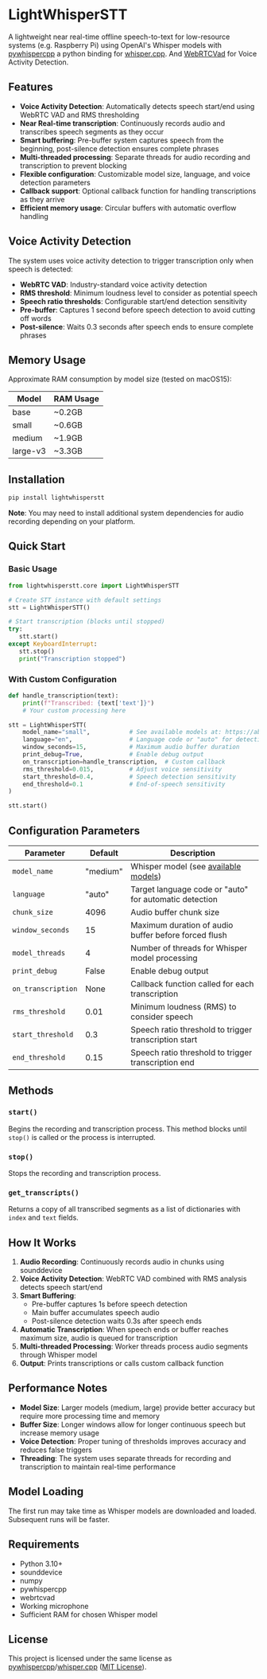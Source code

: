 # LightWhisperSTT

A lightweight near real-time offline speech-to-text for low-resource systems (e.g. Raspberry Pi) using OpenAI's Whisper models with [pywhispercpp](https://github.com/absadiki/pywhispercpp) a python binding for [whisper.cpp](https://github.com/ggml-org/whisper.cpp). And [WebRTCVad](https://github.com/wiseman/py-webrtcvad) for Voice Activity Detection.

## Features

- **Voice Activity Detection**: Automatically detects speech start/end using WebRTC VAD and RMS thresholding
- **Near Real-time transcription**: Continuously records audio and transcribes speech segments as they occur
- **Smart buffering**: Pre-buffer system captures speech from the beginning, post-silence detection ensures complete phrases
- **Multi-threaded processing**: Separate threads for audio recording and transcription to prevent blocking
- **Flexible configuration**: Customizable model size, language, and voice detection parameters
- **Callback support**: Optional callback function for handling transcriptions as they arrive
- **Efficient memory usage**: Circular buffers with automatic overflow handling

## Voice Activity Detection

The system uses voice activity detection to trigger transcription only when speech is detected:

- **WebRTC VAD**: Industry-standard voice activity detection
- **RMS threshold**: Minimum loudness level to consider as potential speech
- **Speech ratio thresholds**: Configurable start/end detection sensitivity
- **Pre-buffer**: Captures 1 second before speech detection to avoid cutting off words
- **Post-silence**: Waits 0.3 seconds after speech ends to ensure complete phrases

## Memory Usage

Approximate RAM consumption by model size (tested on macOS15):

| Model    | RAM Usage |
|----------|-----------|
| base     | ~0.2GB    |
| small    | ~0.6GB    |
| medium   | ~1.9GB    |
| large-v3 | ~3.3GB    |

## Installation

```bash
pip install lightwhisperstt
```

**Note**: You may need to install additional system dependencies for audio recording depending on your platform.

## Quick Start

### Basic Usage

```python
from lightwhisperstt.core import LightWhisperSTT

# Create STT instance with default settings
stt = LightWhisperSTT()

# Start transcription (blocks until stopped)
try:
   stt.start()
except KeyboardInterrupt:
   stt.stop()
   print("Transcription stopped")
```

### With Custom Configuration

```python
def handle_transcription(text):
    print(f"Transcribed: {text['text']}")
    # Your custom processing here

stt = LightWhisperSTT(
    model_name="small",           # See available models at: https://absadiki.github.io/pywhispercpp/#pywhispercpp.constants.AVAILABLE_MODELS
    language="en",                # Language code or "auto" for detection
    window_seconds=15,            # Maximum audio buffer duration
    print_debug=True,             # Enable debug output
    on_transcription=handle_transcription,  # Custom callback
    rms_threshold=0.015,          # Adjust voice sensitivity
    start_threshold=0.4,          # Speech detection sensitivity
    end_threshold=0.1             # End-of-speech sensitivity
)

stt.start()
```

## Configuration Parameters

| Parameter | Default | Description |
|-----------|---------|-------------|
| `model_name` | "medium" | Whisper model (see [available models](https://absadiki.github.io/pywhispercpp/#pywhispercpp.constants.AVAILABLE_MODELS)) |
| `language` | "auto" | Target language code or "auto" for automatic detection |
| `chunk_size` | 4096 | Audio buffer chunk size |
| `window_seconds` | 15 | Maximum duration of audio buffer before forced flush |
| `model_threads` | 4 | Number of threads for Whisper model processing |
| `print_debug` | False | Enable debug output |
| `on_transcription` | None | Callback function called for each transcription |
| `rms_threshold` | 0.01 | Minimum loudness (RMS) to consider speech |
| `start_threshold` | 0.3 | Speech ratio threshold to trigger transcription start |
| `end_threshold` | 0.15 | Speech ratio threshold to trigger transcription end |

## Methods

### `start()`
Begins the recording and transcription process. This method blocks until `stop()` is called or the process is interrupted.

### `stop()`
Stops the recording and transcription process.

### `get_transcripts()`
Returns a copy of all transcribed segments as a list of dictionaries with `index` and `text` fields.

## How It Works

1. **Audio Recording**: Continuously records audio in chunks using sounddevice
2. **Voice Activity Detection**: WebRTC VAD combined with RMS analysis detects speech start/end
3. **Smart Buffering**: 
   - Pre-buffer captures 1s before speech detection
   - Main buffer accumulates speech audio
   - Post-silence detection waits 0.3s after speech ends
4. **Automatic Transcription**: When speech ends or buffer reaches maximum size, audio is queued for transcription
5. **Multi-threaded Processing**: Worker threads process audio segments through Whisper model
6. **Output**: Prints transcriptions or calls custom callback function

## Performance Notes

- **Model Size**: Larger models (medium, large) provide better accuracy but require more processing time and memory
- **Buffer Size**: Longer windows allow for longer continuous speech but increase memory usage
- **Voice Detection**: Proper tuning of thresholds improves accuracy and reduces false triggers
- **Threading**: The system uses separate threads for recording and transcription to maintain real-time performance


## Model Loading
The first run may take time as Whisper models are downloaded and loaded. Subsequent runs will be faster.

## Requirements

- Python 3.10+
- sounddevice
- numpy
- pywhispercpp
- webrtcvad
- Working microphone
- Sufficient RAM for chosen Whisper model

## License

This project is licensed under the same license as [pywhispercpp](https://github.com/absadiki/pywhispercpp/blob/main/LICENSE)/[whisper.cpp](https://github.com/ggml-org/whisper.cpp/blob/master/LICENSE) ([MIT License](https://github.com/Kavan00/LightWhisperSTT/blob/release/LICENSE)).